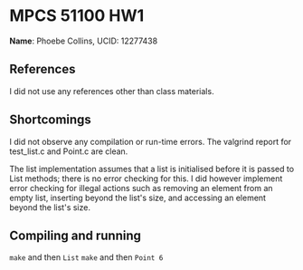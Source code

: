 # MPCS 51100 HW1
**Name**: Phoebe Collins, UCID: 12277438

## References
I did not use any references other than class materials.

## Shortcomings
I did not observe any compilation or run-time errors. The valgrind report for test_list.c and Point.c are clean.

The list implementation assumes that a list is initialised before it is passed to List methods; there is no error checking for this. I did however implement error checking for illegal actions such as removing an element from an empty list, inserting beyond the list's size, and accessing an element beyond the list's size.

## Compiling and running
`make` and then `List`
`make` and then `Point 6`
